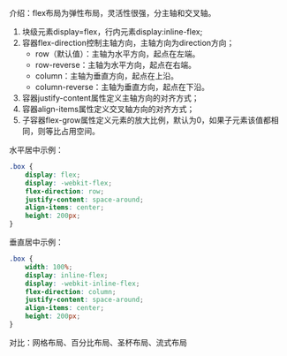 介绍：flex布局为弹性布局，灵活性很强，分主轴和交叉轴。

1. 块级元素display=flex，行内元素display:inline-flex;
2. 容器flex-direction控制主轴方向，主轴方向为direction方向；
    - row（默认值）：主轴为水平方向，起点在左端。
    - row-reverse：主轴为水平方向，起点在右端。
    - column：主轴为垂直方向，起点在上沿。
    - column-reverse：主轴为垂直方向，起点在下沿。
3. 容器justify-content属性定义主轴方向的对齐方式；
4. 容器align-items属性定义交叉轴方向的对齐方式；
5. 子容器flex-grow属性定义元素的放大比例，默认为0，如果子元素该值都相同，则等比占用空间。

水平居中示例：
``` css
.box {
    display: flex;
    display: -webkit-flex;
    flex-direction: row;
    justify-content: space-around;
    align-items: center;
    height: 200px;
}
```
 
垂直居中示例：
``` css
.box {
    width: 100%;
    display: inline-flex;
    display: -webkit-inline-flex;
    flex-direction: column;
    justify-content: space-around;
    align-items: center;
    height: 200px;
}
```

对比：网格布局、百分比布局、圣杯布局、流式布局

